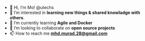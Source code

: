 - 👋 Hi, I’m Mo! @utechs
- 👀 I’m interested in **learning new things & shared knowladge with others**.
- 🌱 I’m currently learning **Agile and Docker**
- 💞️ I’m looking to collaborate on **open source projects**
- 📫 How to reach me **mhd.murad.28@gmail.com**

<!---
utechs/Mo is a ✨ special ✨ repository because its `README.md` (this file) appears on your GitHub profile.
You can click the Preview link to take a look at your changes.
--->
